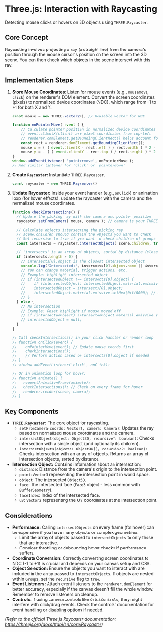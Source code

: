 # Three.js: Interaction with Raycasting

Detecting mouse clicks or hovers on 3D objects using `THREE.Raycaster`.

## Core Concept

Raycasting involves projecting a ray (a straight line) from the camera's position through the mouse cursor's position on the screen into the 3D scene. You can then check which objects in the scene intersect with this ray.

## Implementation Steps

1.  **Store Mouse Coordinates:** Listen for mouse events (e.g., `mousemove`, `click`) on the renderer's DOM element. Convert the screen coordinates (pixels) to normalized device coordinates (NDC), which range from -1 to +1 for both X and Y.
    ```javascript
    const mouse = new THREE.Vector2(); // Reusable vector for NDC

    function onPointerMove( event ) {
        // Calculate pointer position in normalized device coordinates (-1 to +1)
        // event.clientX/clientY are pixel coordinates from top-left
        // renderer.domElement.getBoundingClientRect() helps account for canvas position/size
        const rect = renderer.domElement.getBoundingClientRect();
        mouse.x = ( ( event.clientX - rect.left ) / rect.width ) * 2 - 1;
        mouse.y = - ( ( event.clientY - rect.top ) / rect.height ) * 2 + 1; // Y is inverted
    }
    window.addEventListener( 'pointermove', onPointerMove );
    // Add similar listener for 'click' or 'pointerdown'
    ```

2.  **Create `Raycaster`:** Instantiate `THREE.Raycaster`.
    ```javascript
    const raycaster = new THREE.Raycaster();
    ```

3.  **Update Raycaster:** Inside your event handler (e.g., `onClick`) or animation loop (for hover effects), update the raycaster with the camera and the normalized mouse coordinates.
    ```javascript
    function checkIntersections() {
      // Update the picking ray with the camera and pointer position
      raycaster.setFromCamera( mouse, camera ); // camera is your THREE.Camera

      // Calculate objects intersecting the picking ray
      // scene.children should contain the objects you want to check
      // Set recursive to true if you want to check children of groups
      const intersects = raycaster.intersectObjects( scene.children, true );

      // 'intersects' is an array of objects, sorted by distance (closest first)
      if (intersects.length > 0) {
        // intersects[0].object is the closest intersected object
        console.log('Intersected:', intersects[0].object.name || intersects[0].object.uuid);
        // You can change material, trigger actions, etc.
        // Example: Highlight intersected object
        // if (intersectedObject !== intersects[0].object) {
        //    if (intersectedObject) intersectedObject.material.emissive.setHex(0x000000); // Reset previous
        //    intersectedObject = intersects[0].object;
        //    intersectedObject.material.emissive.setHex(0xff0000); // Highlight current
        // }
      } else {
        // No intersection
        // Example: Reset highlight if mouse moved off
        // if (intersectedObject) intersectedObject.material.emissive.setHex(0x000000);
        // intersectedObject = null;
      }
    }

    // Call checkIntersections() in your click handler or render loop
    // function onClick(event) {
    //    onPointerMove(event); // Update mouse coords first
    //    checkIntersections();
    //    // Perform action based on intersects[0].object if needed
    // }
    // window.addEventListener('click', onClick);

    // Or in animation loop for hover:
    // function animate() {
    //   requestAnimationFrame(animate);
    //   checkIntersections(); // Check on every frame for hover
    //   renderer.render(scene, camera);
    // }
    ```

## Key Components

*   **`THREE.Raycaster`:** The core object for raycasting.
    *   `setFromCamera(coords: Vector2, camera: Camera)`: Updates the ray based on normalized mouse coordinates and the camera.
    *   `intersectObject(object: Object3D, recursive?: boolean)`: Checks intersection with a single object (and optionally its children).
    *   `intersectObjects(objects: Object3D[], recursive?: boolean)`: Checks intersection with an array of objects. Returns an array of intersection objects, sorted by distance.
*   **Intersection Object:** Contains information about an intersection:
    *   `distance`: Distance from the camera's origin to the intersection point.
    *   `point`: `Vector3` representing the intersection point in world space.
    *   `object`: The intersected `Object3D`.
    *   `face`: The intersected face (`Face3` object - less common with `BufferGeometry`).
    *   `faceIndex`: Index of the intersected face.
    *   `uv`: `Vector2` representing the UV coordinates at the intersection point.

## Considerations

*   **Performance:** Calling `intersectObjects` on every frame (for hover) can be expensive if you have many objects or complex geometries.
    *   Limit the array of objects passed to `intersectObjects` to only those that are interactive.
    *   Consider throttling or debouncing hover checks if performance suffers.
*   **Coordinate Conversion:** Correctly converting screen coordinates to NDC (-1 to +1) is crucial and depends on your canvas setup and CSS.
*   **Object Selection:** Ensure the objects you want to interact with are included in the array passed to `intersectObjects`. If objects are nested within `Group`s, set the `recursive` flag to `true`.
*   **Event Listeners:** Attach event listeners to the `renderer.domElement` for better accuracy, especially if the canvas doesn't fill the whole window. Remember to remove listeners on cleanup.
*   **Controls:** If using camera controls like `OrbitControls`, they might interfere with click/drag events. Check the controls' documentation for event handling or disabling options if needed.

*(Refer to the official Three.js Raycaster documentation: https://threejs.org/docs/#api/en/core/Raycaster)*